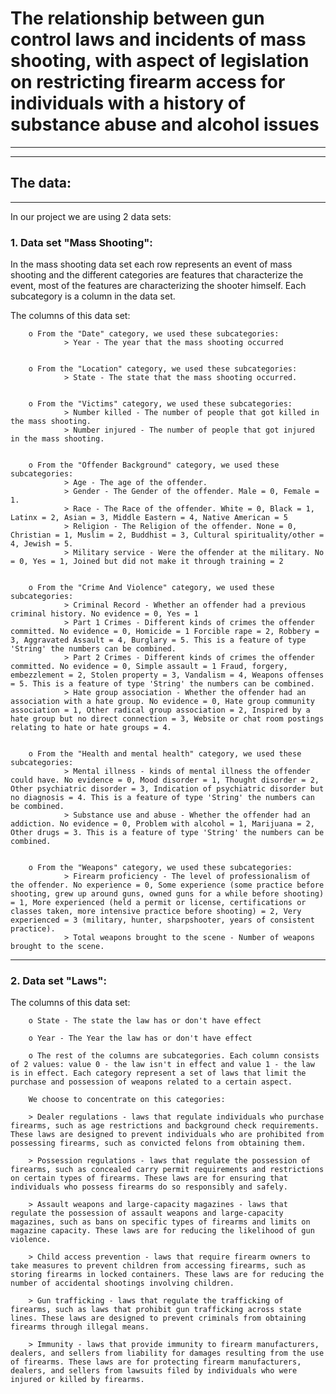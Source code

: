 # **The relationship between gun control laws and incidents of mass shooting, with aspect of legislation on restricting firearm access for individuals with a history of substance abuse and alcohol issues**
---
---


## **The data:**
***

In our project we are using 2 data sets:

### **1. Data set "Mass Shooting":**

In the mass shooting data set each row represents an event of mass shooting and the different categories are features that characterize the event, most of the features are characterizing the shooter himself. Each subcategory is a column in the data set. 

The columns of this data set:

        o From the "Date" category, we used these subcategories:
                > Year - The year that the mass shooting occurred


        o From the "Location" category, we used these subcategories:
                > State - The state that the mass shooting occurred.


        o From the "Victims" category, we used these subcategories:
                > Number killed - The number of people that got killed in the mass shooting.
                > Number injured - The number of people that got injured in the mass shooting.


        o From the "Offender Background" category, we used these subcategories:
                > Age - The age of the offender.
                > Gender - The Gender of the offender. Male = 0, Female = 1. 
                > Race - The Race of the offender. White = 0, Black = 1, Latinx = 2, Asian = 3, Middle Eastern = 4, Native American = 5
                > Religion - The Religion of the offender. None = 0, Christian = 1, Muslim = 2, Buddhist = 3, Cultural spirituality/other = 4, Jewish = 5.
                > Military service - Were the offender at the military. No = 0, Yes = 1, Joined but did not make it through training = 2


        o From the "Crime And Violence" category, we used these subcategories:
                > Criminal Record - Whether an offender had a previous criminal history. No evidence = 0, Yes = 1
                > Part 1 Crimes - Different kinds of crimes the offender committed. No evidence = 0, Homicide = 1 Forcible rape = 2, Robbery = 3, Aggravated Assault = 4, Burglary = 5. This is a feature of type 'String' the numbers can be combined. 
                > Part 2 Crimes - Different kinds of crimes the offender committed. No evidence = 0, Simple assault = 1 Fraud, forgery, embezzlement = 2, Stolen property = 3, Vandalism = 4, Weapons offenses = 5. This is a feature of type 'String' the numbers can be combined.
                > Hate group association - Whether the offender had an association with a hate group. No evidence = 0, Hate group community association = 1, Other radical group association = 2, Inspired by a hate group but no direct connection = 3, Website or chat room postings relating to hate or hate groups = 4.


        o From the "Health and mental health" category, we used these subcategories:
                > Mental illness - kinds of mental illness the offender could have. No evidence = 0, Mood disorder = 1, Thought disorder = 2, Other psychiatric disorder = 3, Indication of psychiatric disorder but no diagnosis = 4. This is a feature of type 'String' the numbers can be combined.
                > Substance use and abuse - Whether the offender had an addiction. No evidence = 0, Problem with alcohol = 1, Marijuana = 2, Other drugs = 3. This is a feature of type 'String' the numbers can be combined.


        o From the "Weapons" category, we used these subcategories:
                > Firearm proficiency - The level of professionalism of the offender. No experience = 0, Some experience (some practice before shooting, grew up around guns, owned guns for a while before shooting) = 1, More experienced (held a permit or license, certifications or classes taken, more intensive practice before shooting) = 2, Very experienced = 3 (military, hunter, sharpshooter, years of consistent practice).
                > Total weapons brought to the scene - Number of weapons brought to the scene.
                
***


### **2. Data set "Laws":**

The columns of this data set:

        o State - The state the law has or don't have effect

        o Year - The Year the law has or don't have effect

        o The rest of the columns are subcategories. Each column consists of 2 values: value 0 - the law isn't in effect and value 1 - the law is in effect. Each category represent a set of laws that limit the purchase and possession of weapons related to a certain aspect. 
        
        We choose to concentrate on this categories: 

        > Dealer regulations - laws that regulate individuals who purchase firearms, such as age restrictions and background check requirements. These laws are designed to prevent individuals who are prohibited from possessing firearms, such as convicted felons from obtaining them.

        > Possession regulations - laws that regulate the possession of firearms, such as concealed carry permit requirements and restrictions on certain types of firearms. These laws are for ensuring that individuals who possess firearms do so responsibly and safely.

        > Assault weapons and large-capacity magazines - laws that regulate the possession of assault weapons and large-capacity magazines, such as bans on specific types of firearms and limits on magazine capacity. These laws are for reducing the likelihood of gun violence.

        > Child access prevention - laws that require firearm owners to take measures to prevent children from accessing firearms, such as storing firearms in locked containers. These laws are for reducing the number of accidental shootings involving children.

        > Gun trafficking - laws that regulate the trafficking of firearms, such as laws that prohibit gun trafficking across state lines. These laws are designed to prevent criminals from obtaining firearms through illegal means.

        > Immunity - laws that provide immunity to firearm manufacturers, dealers, and sellers from liability for damages resulting from the use of firearms. These laws are for protecting firearm manufacturers, dealers, and sellers from lawsuits filed by individuals who were injured or killed by firearms.

